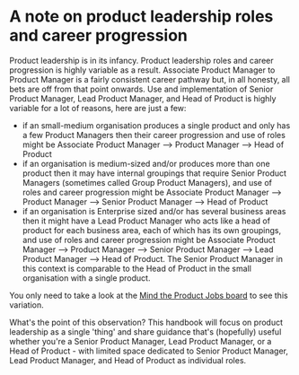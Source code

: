 # A note on product leadership roles and career progression

Product leadership is in its infancy. Product leadership roles and career progression is highly variable as a result. Associate Product Manager to Product Manager is a fairly consistent career pathway but, in all honesty, all bets are off from that point onwards. Use and implementation of Senior Product Manager, Lead Product Manager, and Head of Product is highly variable for a lot of reasons, here are just a few:

- if an small-medium organisation produces a single product and only has a few Product Managers then their career progression and use of roles might be Associate Product Manager --> Product Manager --> Head of Product
- if an organisation is medium-sized and/or produces more than one product then it may have internal groupings that require Senior Product Managers (sometimes called Group Product Managers), and use of roles and career progression might be Associate Product Manager --> Product Manager --> Senior Product Manager --> Head of Product
- if an organisation is Enterprise sized and/or has several business areas then it might have a Lead Product Manager who acts like a head of product for each business area, each of which has its own groupings, and use of roles and career progression might be Associate Product Manager --> Product Manager --> Senior Product Manager --> Lead Product Manager --> Head of Product. The Senior Product Manager in this context is comparable to the Head of Product in the small organisation with a single product.

You only need to take a look at the [Mind the Product Jobs board](https://jobs.mindtheproduct.com/jobs/) to see this variation.

What's the point of this observation? This handbook will focus on product leadership as a single 'thing' and share guidance that's (hopefully) useful whether you're a Senior Product Manager, Lead Product Manager, or a Head of Product - with limited space dedicated to Senior Product Manager, Lead Product Manager, and Head of Product as individual roles.
